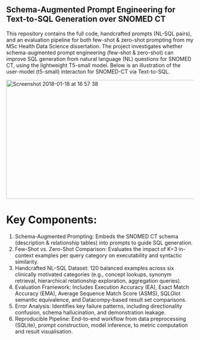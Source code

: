 ## Schema-Augmented Prompt Engineering for Text-to-SQL Generation over SNOMED CT

This repository contains the full code, handcrafted prompts (NL-SQL pairs), and an evaluation pipeline for both few-shot & zero-shot prompting from my MSc Health Data Science dissertation. The project investigates whether schema-augmented prompt engineering (few-shot & zero-shot) can improve SQL generation from natural language (NL) questions for SNOMED CT, using the lightweight T5-small model. Below is an illustration of the user-model (t5-small) interacton for SNOMED-CT via Text-to-SQL.





   <img width="660" height="319" alt="Screenshot 2018-01-18 at 16 57 38" src="https://github.com/user-attachments/assets/f3c5df5d-d3a4-43a0-a6de-6cc21dd4a5fd" />



# Key Components:
1. Schema-Augmented Prompting: Embeds the SNOMED CT schema (description & relationship tables) into prompts to guide SQL generation.
2. Few-Shot vs. Zero-Shot Comparison: Evaluates the impact of K=3 in-context examples per query category on executability and syntactic similarity.
3. Handcrafted NL–SQL Dataset: 120 balanced examples across six clinically motivated categories (e.g., concept lookups, synonym
   retrieval, hierarchical relationship exploration, aggregation queries).
5. Evaluation Framework: Includes Execution Accuracy (EA), Exact Match Accuracy (EMA), Average Sequence Match Score (ASMS), SQLGlot
   semantic equivalence, and Datacompy-based result set comparisons.
6. Error Analysis: Identifies key failure patterns, including directionality confusion, schema hallucination, and demonstration leakage.
7. Reproducible Pipeline: End-to-end workflow from data preprocessing (SQLite), prompt construction, model inference, to metric computation and result
  visualisation.



